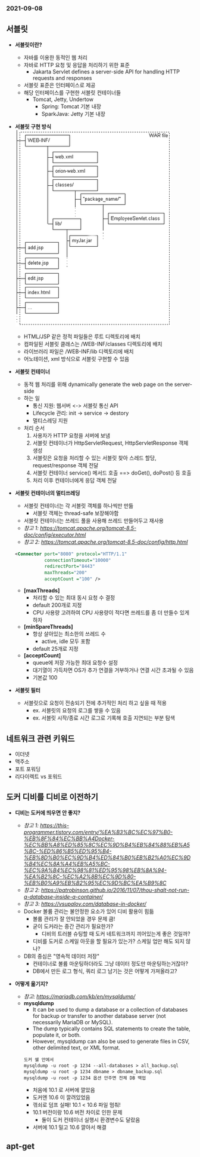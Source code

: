### 2021-09-08

## 서블릿
- **서블릿이란?**
    - 자바를 이용한 동적인 웹 처리
    - 자바로 HTTP 요청 및 응답을 처리하기 위한 표준
        - Jakarta Servlet defines a server-side API for handling HTTP requests and responses
    - 서블릿 표준은 인터페이스로 제공
    - 해당 인터페이스를 구현한 서블릿 컨테이너들
        - Tomcat, Jetty, Undertow
            - Spring: Tomcat 기본 내장
            - SparkJava: Jetty 기본 내장

- **서블릿 구현 방식**
    ![](../image/2021-09-08-servlet-directory.gif)
    - HTML/JSP 같은 정적 파일들은 루트 디렉토리에 배치
    - 컴파일된 서블릿 클래스는 /WEB-INF/classes 디렉토리에 배치
    - 라이브러리 파일은 /WEB-INF/lib 디렉토리에 배치
    - 어노테이션, xml 방식으로 서블릿 구현할 수 있음

- **서블릿 컨테이너**
    - 동적 웹 처리를 위해 dynamically generate the web page on the server-side
    - 하는 일
        - 통신 지원: 웹서버 <-> 서블릿 통신 API
        - Lifecycle 관리: init -> service -> destory
        - 멀티스레딩 지원
    - 처리 순서
        1. 사용자가 HTTP 요청을 서버에 보냄
        2. 서블릿 컨테이너가 HttpServletRequest, HttpServletResponse 객체 생성
        3. 서블릿은 요청을 처리할 수 있는 서블릿 찾아 스레드 할당, request/response 객체 전달
        4. 서블릿 컨테이너 service() 메서드 호출 ==> doGet(), doPost() 등 호출
        5. 처리 이후 컨테이너에게 응답 객체 전달

- **서블릿 컨테이너의 멀티쓰레딩**
    - 서블릿 컨테이너는 각 서블릿 객체를 하나씩만 만듦
        - 서블릿 객체는 thread-safe 보장해야함
    - 서블릿 컨테이너는 쓰레드 풀을 사용해 쓰레드 만들어두고 재사용
    - *참고 1: https://tomcat.apache.org/tomcat-8.5-doc/config/executor.html*
    - *참고 2: https://tomcat.apache.org/tomcat-8.5-doc/config/http.html*
    ```xml
    <Connector port="8080" protocol="HTTP/1.1" 
               connectionTimeout="10000" 
               redirectPort="8443"  
               maxThreads="200"   
               acceptCount ="100" />
    ```
    - **[maxThreads]** 
        - 처리할 수 있는 최대 동시 요청 수 결정
        - default 200개로 지정
        - CPU 사용량 고려하여 CPU 사용량이 적다면 쓰레드를 좀 더 만들수 있게 하자
    - **[minSpareThreads]**
        - 항상 살아있는 최소한의 쓰레드 수
            - active, idle 모두 포함
        - default 25개로 지정
    - **[acceptCount]**
        - queue에 저장 가능한 최대 요청수 설정
        - 대기열이 가득차면 OS가 추가 연결을 거부하거나 연결 시간 초과될 수 있음
        - 기본값 100

- **서블릿 필터**
    - 서블릿으로 요청이 전송되기 전에 추가적인 처리 하고 싶을 때 적용
        - ex. 서블릿의 요청의 로그를 쌓을 수 있음
        - ex. 서블릿 시작/종료 시간 로그로 기록해 호출 지연되는 부분 탐색

## 네트워크 관련 키워드
- 이더넷
- 맥주소
- 포트 포워딩
- 리다이렉트 vs 포워드

## 도커 디비를 디비로 이전하기
- **디비는 도커에 띄우면 안 좋지?**
    - *참고 1: https://this-programmer.tistory.com/entry/%EA%B3%BC%EC%97%B0-%EB%8F%84%EC%BB%A4Docker-%EC%BB%A8%ED%85%8C%EC%9D%B4%EB%84%88%EB%A5%BC-%ED%86%B5%ED%95%B4-%EB%8D%B0%EC%9D%B4%ED%84%B0%EB%B2%A0%EC%9D%B4%EC%8A%A4%EB%A5%BC-%EC%9A%B4%EC%98%81%ED%95%98%EB%8A%94-%EA%B2%8C-%EC%A2%8B%EC%9D%80-%EB%B0%A9%EB%B2%95%EC%9D%BC%EA%B9%8C*
    - *참고 2: https://patrobinson.github.io/2016/11/07/thou-shalt-not-run-a-database-inside-a-container/*
    - *참고 3: https://vsupalov.com/database-in-docker/*
    - Docker 볼륨 관리는 불안정한 요소가 있어 디비 활용이 힘듦
        - 볼륨 관리가 잘 안되었을 경우 문제 큼!
        - 굳이 도커라는 중간 관리가 필요한가? 
            - 디비의 트러블 슈팅할 때 도커 네트워크까지 끼어있는게 좋은 것일까?
        - 디비를 도커로 스케일 아웃을 할 필요가 있는가? 스케일 업만 해도 되지 않나?
    - DB의 중심은 "영속적 데이터 저장"
        - 컨테이너로 볼륨 마운팅하더라도 그냥 데이터 정도만 마운팅하는거잖아?
        - DB에서 만든 로그 형식, 쿼리 로그 남기는 것은 어떻게 가져올라고?
    
- **어떻게 옮기지?**
    - *참고: https://mariadb.com/kb/en/mysqldump/*
    - **mysqldump**
        - It can be used to dump a database or a collection of databases for backup or transfer to another database server (not necessarily MariaDB or MySQL). 
        - The dump typically contains SQL statements to create the table, populate it, or both. 
        - However, mysqldump can also be used to generate files in CSV, other delimited text, or XML format.    
        ```
        도커 쉘 안에서
        mysqldump -u root -p 1234 --all-databases > all_backup.sql
        mysqldump -u root -p 1234 dbname > dbname_backup.sql
        mysqldump -u root -p 1234 옵션 안주면 전체 DB 백업
        ```
        - 처음에 10.1 로 서버에 깔았음
        - 도커엔 10.6 이 깔려있었음 
        - 꺾쇠로 덤프 실패! 10.1 < 10.6 파일 멈춰!
        - 10.1 버전이랑 10.6 버전 차이로 인한 문제
            - 둘이 도커 컨테이너 실행시 환경변수도 달랐음
        - 서버에 10.1 밀고 10.6 깔아서 해결

## apt-get

